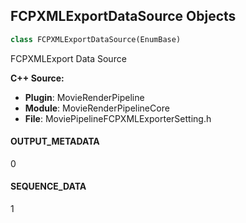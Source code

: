 ## FCPXMLExportDataSource Objects

```python
class FCPXMLExportDataSource(EnumBase)
```

FCPXMLExport Data Source

**C++ Source:**

- **Plugin**: MovieRenderPipeline
- **Module**: MovieRenderPipelineCore
- **File**: MoviePipelineFCPXMLExporterSetting.h

<a id="unreal.FCPXMLExportDataSource.OUTPUT_METADATA"></a>

#### OUTPUT_METADATA

0

<a id="unreal.FCPXMLExportDataSource.SEQUENCE_DATA"></a>

#### SEQUENCE_DATA

1

<a id="unreal.MoviePipelineTextureStreamingMethod"></a>